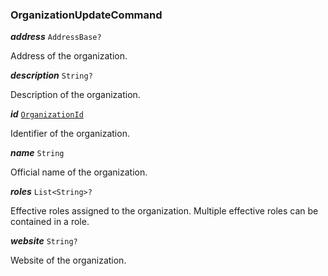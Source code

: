 

### OrganizationUpdateCommand





  
<article>

***address*** `AddressBase?` 

Address of the organization.

</article>
<article>

***description*** `String?` 

Description of the organization.

</article>
<article>

***id*** [`OrganizationId`](/storybook/organization-model--page#organizationid) 

Identifier of the organization.

</article>
<article>

***name*** `String` 

Official name of the organization.

</article>
<article>

***roles*** `List<String>?` 

Effective roles assigned to the organization. Multiple effective roles can be contained in a role.

</article>
<article>

***website*** `String?` 

Website of the organization.

</article>

